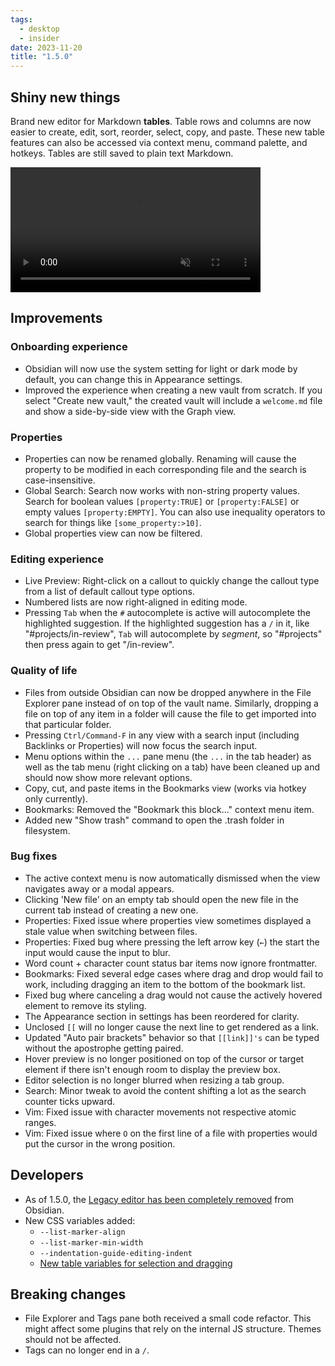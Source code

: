 ```yaml
---
tags:
  - desktop
  - insider
date: 2023-11-20
title: "1.5.0"
---
```


## Shiny new things

Brand new editor for Markdown **tables**. Table rows and columns are now easier to create, edit, sort, reorder, select, copy, and paste. These new table features can also be accessed via context menu, command palette, and hotkeys. Tables are still saved to plain text Markdown.

<video src="https://user-images.githubusercontent.com/693981/284382182-9ad8b525-68f4-4499-9eea-e7ae9c9ebab0.mov" controls="controls" muted="muted" style="max-height:400px; min-height: 200px"></video>

## Improvements

### Onboarding experience

- Obsidian will now use the system setting for light or dark mode by default, you can change this in Appearance settings.
- Improved the experience when creating a new vault from scratch. If you select "Create new vault," the created vault will include a `welcome.md` file and show a side-by-side view with the Graph view.

### Properties 

- Properties can now be renamed globally. Renaming will cause the property to be modified in each corresponding file and the search is case-insensitive. 
- Global Search: Search now works with non-string property values. Search for boolean values `[property:TRUE]` or `[property:FALSE]` or empty values `[property:EMPTY]`. You can also use inequality operators to search for things like `[some_property:>10]`.
- Global properties view can now be filtered.

### Editing experience

- Live Preview: Right-click on a callout to quickly change the callout type from a list of default callout type options.
- Numbered lists are now right-aligned in editing mode.
- Pressing `Tab` when the `#` autocomplete is active will autocomplete the highlighted suggestion. If the highlighted suggestion has a `/` in it, like "#projects/in-review", `Tab` will autocomplete by _segment_, so "#projects" then press again to get "/in-review".

### Quality of life

- Files from outside Obsidian can now be dropped anywhere in the File Explorer pane instead of on top of the vault name. Similarly, dropping a file on top of any item in a folder will cause the file to get imported into that particular folder.
- Pressing `Ctrl/Command-F` in any view with a search input (including Backlinks or Properties) will now focus the search input.
- Menu options within the `...` pane menu (the `...` in the tab header) as well as the tab menu (right clicking on a tab) have been cleaned up and should now show more relevant options.
- Copy, cut, and paste items in the Bookmarks view (works via hotkey only currently).
- Bookmarks: Removed the "Bookmark this block..." context menu item.
- Added new "Show trash" command to open the .trash folder in filesystem.

### Bug fixes

- The active context menu is now automatically dismissed when the view navigates away or a modal appears.
- Clicking 'New file' on an empty tab should open the new file in the current tab instead of creating a new one.
- Properties: Fixed issue where properties view sometimes displayed a stale value when switching between files.
- Properties: Fixed bug where pressing the left arrow key (`←`) the start the input would cause the input to blur.
- Word count + character count status bar items now ignore frontmatter.
- Bookmarks: Fixed several edge cases where drag and drop would fail to work, including dragging an item to the bottom of the bookmark list.
- Fixed bug where canceling a drag would not cause the actively hovered element to remove its styling.
- The Appearance section in settings has been reordered for clarity.
- Unclosed `[[` will no longer cause the next line to get rendered as a link.
- Updated "Auto pair brackets" behavior so that `[[link]]'s` can be typed without the apostrophe getting paired.
- Hover preview is no longer positioned on top of the cursor or target element if there isn't enough room to display the preview box.
- Editor selection is no longer blurred when resizing a tab group.
- Search: Minor tweak to avoid the content shifting a lot as the search counter ticks upward.
- Vim: Fixed issue with character movements not respective atomic ranges.
- Vim: Fixed issue where `O` on the first line of a file with properties would put the cursor in the wrong position.

## Developers

- As of 1.5.0, the [Legacy editor has been completely removed](https://obsidian.md/blog/goodbye-legacy-editor/) from Obsidian.
- New CSS variables added:
	- `--list-marker-align`
	- `--list-marker-min-width`
	- `--indentation-guide-editing-indent`
	- [New table variables for selection and dragging](https://docs.obsidian.md/Reference/CSS+variables/Editor/Table)

## Breaking changes

- File Explorer and Tags pane both received a small code refactor. This might affect some plugins that rely on the internal JS structure. Themes should not be affected.
- Tags can no longer end in a `/`.
